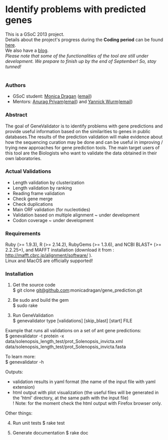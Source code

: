 Identify problems with predicted genes
===============

This is a GSoC 2013 project.<br>
Details about the project's progress during the **Coding period** can be found [here](https://github.com/monicadragan/gene_prediction/wiki/Project-Diary).<br>
We also have a [blog](http://gene-prediction.blogspot.ro/).<br>
_Please note that some of the functionalities of the tool are still under development. We prepare to finish up by the end of September! So, stay tunned!_
<br><br>

### Authors

* GSoC student: [Monica Dragan](swarm.cs.pub.ro/~mdragan/gsoc2013/Monica_Dragan_CV.pdf) ([email](mailto:monica.dragan@cti.pub.ro))
* Mentors: [Anurag Priyam](https://plus.google.com/114122400102590087616/about)([email](mailto:anurag08priyam@gmail.com)) and [Yannick Wurm](http://yannick.poulet.org/)([email](mailto:y.wurm@qmul.ac.uk))

### Abstract
The goal of GeneValidator is to identify problems with gene predictions and provide useful information based on the similarities to genes in public databases.The results of the prediction validation will make evidence about how the sequencing curation may be done and can be useful in improving / trying new approaches for gene prediction tools. The main target users of this tool are the Biologists who want to validate the data obtained in their own laboratories.

### Actual Validations
* Length validation by clusterization
* Length validation by ranking
* Reading frame validation
* Check gene merge
* Check duplications
* Main ORF validation (for nucleotides)
* Validation based on multiple alignment ~ under development
* Codon coverage ~ under development

### Requirements
Ruby (>= 1.9.3), R (>= 2.14.2), RubyGems (>= 1.3.6), and NCBI BLAST+ (>= 2.2.25+), and MAFFT installation (download it from : http://mafft.cbrc.jp/alignment/software/ ).<br>
Linux and MacOS are officially supported!

### Installation
1. Get the source code<br>
$ git clone git@github.com:monicadragan/gene_prediction.git

2. Be sudo and build the gem<br>
$ sudo rake

3. Run GeneValidation<br>
$ genevalidator type [validations] [skip_blast] [start] FILE 

Example that runs all validations on a set of ant gene predictions:<br>
$ genevalidator -t protein -x data/solenopsis_length_test/prot_Solenopsis_invicta.xml data/solenopsis_length_test/prot_Solenopsis_invicta.fasta

To learn more:<br>
$ genevalidator -h

Outputs:
* validation results in yaml format (the name of the input file with yaml extension) 
* html output with plot visualization (the useful files will be generated in the 'html' directory, at the same path with the input file)<br>
! Note: for the moment check the html output with Firefox browser only.

Other things:

4. Run unit tests
$ rake test

5. Generate documentation
$ rake doc


 


